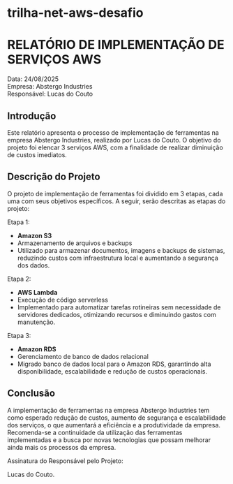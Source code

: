 # trilha-net-aws-desafio

# RELATÓRIO DE IMPLEMENTAÇÃO DE SERVIÇOS AWS

Data: 24/08/2025  
Empresa: Abstergo Industries  
Responsável: Lucas do Couto

## Introdução
Este relatório apresenta o processo de implementação de ferramentas na empresa Abstergo Industries, realizado por Lucas do Couto. O objetivo do projeto foi elencar 3 serviços AWS, com a finalidade de realizar diminuição de custos imediatos.

## Descrição do Projeto
O projeto de implementação de ferramentas foi dividido em 3 etapas, cada uma com seus objetivos específicos. A seguir, serão descritas as etapas do projeto:

Etapa 1:  
- **Amazon S3**  
- Armazenamento de arquivos e backups  
- Utilizado para armazenar documentos, imagens e backups de sistemas, reduzindo custos com infraestrutura local e aumentando a segurança dos dados.

Etapa 2:  
- **AWS Lambda**  
- Execução de código serverless  
- Implementado para automatizar tarefas rotineiras sem necessidade de servidores dedicados, otimizando recursos e diminuindo gastos com manutenção.

Etapa 3:  
- **Amazon RDS**  
- Gerenciamento de banco de dados relacional  
- Migrado banco de dados local para o Amazon RDS, garantindo alta disponibilidade, escalabilidade e redução de custos operacionais.

## Conclusão
A implementação de ferramentas na empresa Abstergo Industries tem como esperado redução de custos, aumento de segurança e escalabilidade dos serviços, o que aumentará a eficiência e a produtividade da empresa. Recomenda-se a continuidade da utilização das ferramentas implementadas e a busca por novas tecnologias que possam melhorar ainda mais os processos da empresa.

Assinatura do Responsável pelo Projeto:

Lucas do Couto.